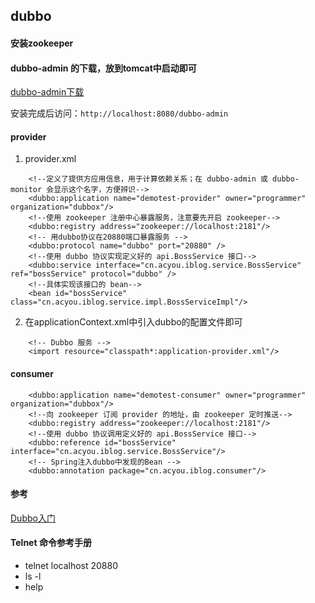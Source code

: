 ## dubbo

#### 安装zookeeper

#### dubbo-admin 的下载，放到tomcat中启动即可
[dubbo-admin下载](https://pan.baidu.com/s/1i6uTLnJ)

安装完成后访问：`http://localhost:8080/dubbo-admin`
#### provider
1. provider.xml
```
    <!--定义了提供方应用信息，用于计算依赖关系；在 dubbo-admin 或 dubbo-monitor 会显示这个名字，方便辨识-->
    <dubbo:application name="demotest-provider" owner="programmer" organization="dubbox"/>
    <!--使用 zookeeper 注册中心暴露服务，注意要先开启 zookeeper-->
    <dubbo:registry address="zookeeper://localhost:2181"/>
    <!-- 用dubbo协议在20880端口暴露服务 -->
    <dubbo:protocol name="dubbo" port="20880" />
    <!--使用 dubbo 协议实现定义好的 api.BossService 接口-->
    <dubbo:service interface="cn.acyou.iblog.service.BossService" ref="bossService" protocol="dubbo" />
    <!--具体实现该接口的 bean-->
    <bean id="bossService" class="cn.acyou.iblog.service.impl.BossServiceImpl"/>
```
2. 在applicationContext.xml中引入dubbo的配置文件即可
```
    <!-- Dubbo 服务 -->
    <import resource="classpath*:application-provider.xml"/>
```
#### consumer
```
    <dubbo:application name="demotest-consumer" owner="programmer" organization="dubbox"/>
    <!--向 zookeeper 订阅 provider 的地址，由 zookeeper 定时推送-->
    <dubbo:registry address="zookeeper://localhost:2181"/>
    <!--使用 dubbo 协议调用定义好的 api.BossService 接口-->
    <dubbo:reference id="bossService" interface="cn.acyou.iblog.service.BossService"/>
	<!-- Spring注入dubbo中发现的Bean -->
    <dubbo:annotation package="cn.acyou.iblog.consumer"/>
```
#### 参考
[Dubbo入门](http://blog.csdn.net/noaman_wgs/article/details/70214612)

#### Telnet 命令参考手册
- telnet localhost 20880
- ls -l
- help



